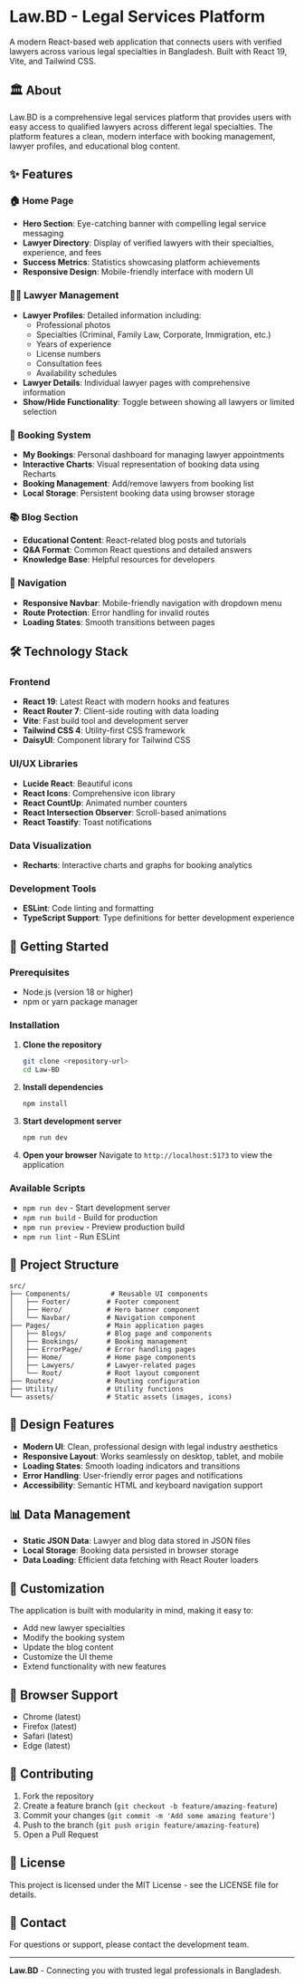 # Law.BD - Legal Services Platform

A modern React-based web application that connects users with verified lawyers across various legal specialties in Bangladesh. Built with React 19, Vite, and Tailwind CSS.

## 🏛️ About

Law.BD is a comprehensive legal services platform that provides users with easy access to qualified lawyers across different legal specialties. The platform features a clean, modern interface with booking management, lawyer profiles, and educational blog content.

## ✨ Features

### 🏠 Home Page
- **Hero Section**: Eye-catching banner with compelling legal service messaging
- **Lawyer Directory**: Display of verified lawyers with their specialties, experience, and fees
- **Success Metrics**: Statistics showcasing platform achievements
- **Responsive Design**: Mobile-friendly interface with modern UI

### 👨‍💼 Lawyer Management
- **Lawyer Profiles**: Detailed information including:
  - Professional photos
  - Specialties (Criminal, Family Law, Corporate, Immigration, etc.)
  - Years of experience
  - License numbers
  - Consultation fees
  - Availability schedules
- **Lawyer Details**: Individual lawyer pages with comprehensive information
- **Show/Hide Functionality**: Toggle between showing all lawyers or limited selection

### 📅 Booking System
- **My Bookings**: Personal dashboard for managing lawyer appointments
- **Interactive Charts**: Visual representation of booking data using Recharts
- **Booking Management**: Add/remove lawyers from booking list
- **Local Storage**: Persistent booking data using browser storage

### 📚 Blog Section
- **Educational Content**: React-related blog posts and tutorials
- **Q&A Format**: Common React questions and detailed answers
- **Knowledge Base**: Helpful resources for developers

### 🧭 Navigation
- **Responsive Navbar**: Mobile-friendly navigation with dropdown menu
- **Route Protection**: Error handling for invalid routes
- **Loading States**: Smooth transitions between pages

## 🛠️ Technology Stack

### Frontend
- **React 19**: Latest React with modern hooks and features
- **React Router 7**: Client-side routing with data loading
- **Vite**: Fast build tool and development server
- **Tailwind CSS 4**: Utility-first CSS framework
- **DaisyUI**: Component library for Tailwind CSS

### UI/UX Libraries
- **Lucide React**: Beautiful icons
- **React Icons**: Comprehensive icon library
- **React CountUp**: Animated number counters
- **React Intersection Observer**: Scroll-based animations
- **React Toastify**: Toast notifications

### Data Visualization
- **Recharts**: Interactive charts and graphs for booking analytics

### Development Tools
- **ESLint**: Code linting and formatting
- **TypeScript Support**: Type definitions for better development experience

## 🚀 Getting Started

### Prerequisites
- Node.js (version 18 or higher)
- npm or yarn package manager

### Installation

1. **Clone the repository**
   ```bash
   git clone <repository-url>
   cd Law-BD
   ```

2. **Install dependencies**
   ```bash
   npm install
   ```

3. **Start development server**
   ```bash
   npm run dev
   ```

4. **Open your browser**
   Navigate to `http://localhost:5173` to view the application

### Available Scripts

- `npm run dev` - Start development server
- `npm run build` - Build for production
- `npm run preview` - Preview production build
- `npm run lint` - Run ESLint

## 📁 Project Structure

```
src/
├── Components/          # Reusable UI components
│   ├── Footer/         # Footer component
│   ├── Hero/           # Hero banner component
│   └── Navbar/         # Navigation component
├── Pages/              # Main application pages
│   ├── Blogs/          # Blog page and components
│   ├── Bookings/       # Booking management
│   ├── ErrorPage/      # Error handling pages
│   ├── Home/           # Home page components
│   ├── Lawyers/        # Lawyer-related pages
│   └── Root/           # Root layout component
├── Routes/             # Routing configuration
├── Utility/            # Utility functions
└── assets/             # Static assets (images, icons)
```

## 🎨 Design Features

- **Modern UI**: Clean, professional design with legal industry aesthetics
- **Responsive Layout**: Works seamlessly on desktop, tablet, and mobile
- **Loading States**: Smooth loading indicators and transitions
- **Error Handling**: User-friendly error pages and notifications
- **Accessibility**: Semantic HTML and keyboard navigation support

## 📊 Data Management

- **Static JSON Data**: Lawyer and blog data stored in JSON files
- **Local Storage**: Booking data persisted in browser storage
- **Data Loading**: Efficient data fetching with React Router loaders

## 🔧 Customization

The application is built with modularity in mind, making it easy to:
- Add new lawyer specialties
- Modify the booking system
- Update the blog content
- Customize the UI theme
- Extend functionality with new features

## 📱 Browser Support

- Chrome (latest)
- Firefox (latest)
- Safari (latest)
- Edge (latest)

## 🤝 Contributing

1. Fork the repository
2. Create a feature branch (`git checkout -b feature/amazing-feature`)
3. Commit your changes (`git commit -m 'Add some amazing feature'`)
4. Push to the branch (`git push origin feature/amazing-feature`)
5. Open a Pull Request

## 📄 License

This project is licensed under the MIT License - see the LICENSE file for details.

## 👥 Contact

For questions or support, please contact the development team.

---

**Law.BD** - Connecting you with trusted legal professionals in Bangladesh.

